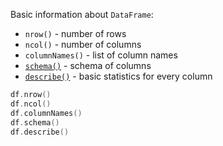 [//]: # (title: Basic info)

<!---IMPORT org.jetbrains.kotlinx.dataframe.samples.api.Analyze-->

Basic information about `DataFrame`:
* `nrow()` - number of rows
* `ncol()` - number of columns
* `columnNames()` - list of column names
* [`schema()`](schema.md) - schema of columns
* [`describe()`](describe.md) - basic statistics for every column 

<!---FUN basicInfo-->

```kotlin
df.nrow()
df.ncol()
df.columnNames()
df.schema()
df.describe()
```

<!---END-->
